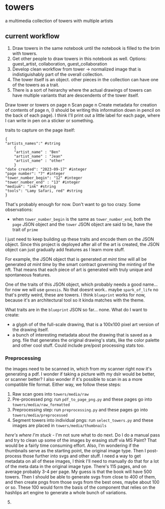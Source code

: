 # towers
a multimedia collection of towers with multiple artists

## current workflow

1. Draw towers in the same notebook until the notebook is filled to the brim with towers.
2. Get other people to draw towers in this notebook as well. Options: guest_artist, collaboration, guest_collaboration
3. Develop clean workflow from tower -> normalized image that is indistiguishably part of the overall collection.
4. The tower itself is an object. other pieces in the collection can have one of the towers as a trait.
5. There is a sort of heirarchy where the actual drawings of towers can have multiple variants that are descendents of the tower itself.

Draw tower or towers on page n
Scan page n
Create metadata for creation of contents of page n, (I should be writing this information down in pencil on the back of each page). I think I'll print out a little label for each page, where I can write in pen on a sticker or something.

traits to capture on the page itself:

```
{
"artists_names":" #string
    {
    "artist_name" : "Ben"
    "artist_name" : "Jean"
    "artist_name" : "other"
    }
"date created": "2023-09-17" #integer
"page number": "7" #integer
"tower_number_begin": "12" #integer
"tower_number_end" : "13" #integer
"medium": "ink" #string
"tools": "Lamy Safari, red" #string
}
```

That's probably enough for now. Don't want to go too crazy.
Some observations:
- when `tower_number_begin` is the same as `tower_number_end`, both the `page` JSON object and the `tower` JSON object are said to be, have the trait of `prime`

I just need to keep building up these traits and encode them on the JSON object. Since this project is deployed after all of the art is created, the JSON object can just gradually add features as I learn more stuff.

For example, the JSON object that is generated *at mint time* will all be generated *at mint time* by the smart contract governing the minting of the nft. That means that each piece of art is generated with truly unique and spontaneous features.

One of the traits of this JSON object, which probably needs a good name... for now we will use `genesis`. No that doesnt work.. maybe `spark_of_life` no that's pretty weird, these are towers. I think `blueprint` works for now, because it's an architectural tool so it kinda matches with the theme.

What traits are in the `blueprint` JSON so far... none. What do I want to create:
- a glyph of of the full-scale drawing, that is a 100x100 pixel art version of the drawing itself.
- a bunch of interesting metadata about the drawing that is saved as a png. file that generates the original drawing's stats, like the color palette and other cool stuff. Could include pre/post processing stats too.


### Preprocessing
the images need to be scanned in, which from my scanner right now it's generating a pdf.
I wonder if taking a picture with my dslr would be better, or scanner better?
I also wonder if it's possible to scan in as a more compatible file format.
Either way, we follow these steps:

1. Raw scan goes into `towers/media/raw`
2. Pre-processed png: run `pdf_to_page_png.py` and these pages go into `towers/media/raw_formatted`
3. Preprocessing step: run `preprocessing.py` and these pages go into `towers/media/preprocessed`
4. Segment towers into individual pngs: run `select_towers.py` and these images are placed in `towers/media/thumbnails`

*here's where I'm stuck* - I'm not sure what to do next. Do I do a manual pass and try to clean up some of the images by erasing stuff via MS Paint?
That would be a fairly time consuming effort. Also, I'm wondering if the thumbnails serve as the starting point, the original image type.
Then I post-process those further into svgs and other stuff. I need a way to get metadata on all of these images, I think I'll need
to manually do that for a lot of the meta data in the original image type. There's 115 pages, and on average probably 3-4 per page.
My guess is that the book will have 500 towers. Then I should be able to generate svgs from close to 400 of them, and then create pngs
from those svgs from the best ones, maybe about 100 or so. These 100 would form the basis of the component that relies on the hashlips art engine
to generate a whole bunch of variations.

5. 
